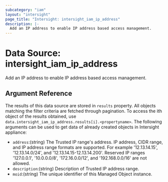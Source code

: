 ```yaml
---
subcategory: "iam"
layout: "intersight"
page_title: "Intersight: intersight_iam_ip_address"
description: |-
  Add an IP address to enable IP address based access management.
---
```


# Data Source: intersight_iam_ip_address
Add an IP address to enable IP address based access management.
## Argument Reference
The results of this data source are stored in `results` property.
All objects matching the filter criteria are fetched through pagination.
To access the ith object of the results obtained, use `data.intersight_iam_ip_address.results[i].<propertyname>`.
The following arguments can be used to get data of already created objects in Intersight appliance:
* `address`:(string) The Trusted IP range's address. IP address, CIDR range, and IP address range formats are supported. For example '12.13.14.15', '12.13.14.0/24', and '12.13.14.15-12.13.14.200'. Reserved IP ranges '127.0.0.1', '10.0.0.0/8', '172.16.0.0/12', and '192.168.0.0/16' are not allowed. 
* `description`:(string) Description of Trusted IP address range. 
* `moid`:(string) The unique identifier of this Managed Object instance. 
 